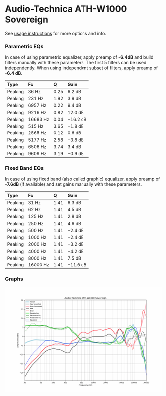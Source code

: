# Audio-Technica ATH-W1000 Sovereign
See [usage instructions](https://github.com/jaakkopasanen/AutoEq#usage) for more options and info.

### Parametric EQs
In case of using parametric equalizer, apply preamp of **-6.4dB** and build filters manually
with these parameters. The first 5 filters can be used independently.
When using independent subset of filters, apply preamp of **-6.4 dB**.

| Type    | Fc       |    Q | Gain     |
|:--------|:---------|:-----|:---------|
| Peaking | 36 Hz    | 0.25 | 6.2 dB   |
| Peaking | 231 Hz   | 1.92 | 3.9 dB   |
| Peaking | 6957 Hz  | 0.22 | 9.4 dB   |
| Peaking | 9216 Hz  | 0.82 | 12.0 dB  |
| Peaking | 16683 Hz | 0.04 | -16.2 dB |
| Peaking | 515 Hz   | 3.65 | -1.8 dB  |
| Peaking | 2565 Hz  | 0.12 | 0.6 dB   |
| Peaking | 5177 Hz  | 2.58 | -3.8 dB  |
| Peaking | 6506 Hz  | 3.74 | 3.4 dB   |
| Peaking | 9609 Hz  | 3.19 | -0.9 dB  |

### Fixed Band EQs
In case of using fixed band (also called graphic) equalizer, apply preamp of **-7.6dB**
(if available) and set gains manually with these parameters.

| Type    | Fc       |    Q | Gain     |
|:--------|:---------|:-----|:---------|
| Peaking | 31 Hz    | 1.41 | 6.3 dB   |
| Peaking | 62 Hz    | 1.41 | 4.5 dB   |
| Peaking | 125 Hz   | 1.41 | 2.8 dB   |
| Peaking | 250 Hz   | 1.41 | 4.6 dB   |
| Peaking | 500 Hz   | 1.41 | -2.4 dB  |
| Peaking | 1000 Hz  | 1.41 | -2.4 dB  |
| Peaking | 2000 Hz  | 1.41 | -3.2 dB  |
| Peaking | 4000 Hz  | 1.41 | -4.2 dB  |
| Peaking | 8000 Hz  | 1.41 | 7.5 dB   |
| Peaking | 16000 Hz | 1.41 | -11.6 dB |

### Graphs
![](./Audio-Technica%20ATH-W1000%20Sovereign.png)